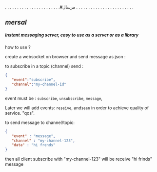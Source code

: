 
   .  .  .  .  .  .  .  .  .  .  .  .  .  .  .  .  .  .  .  .  .  .  .#مرسال .  .  .  .  .  .  .  .  .  .  .  .  .  .  .  .  .  .  .  .  .  .  .  . 

## *mersal*
##### Instant messaging server, easy to use as a server or as a library

   
how to use ?

create a websocket on browser and send message as json :

to subscribe in a topic (channel) send :
```json
{
   "event":"subscribe",
   "channel":"my-channel-id"
}
```
event must be : ```subscribe```, ```unsubscribe```, ```message```,

Later we will add events:  ```reseive```, and```seen``` in order to achieve  quality of service. "qos".

to send message to channel/topic:
```json
{
   "event" : "message",
   "channel" : "my-channel-123",
   "data" : "hi frends"
}
```

then all client subscribe with "my-channel-123" will be receive "hi frinds" message

